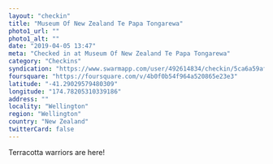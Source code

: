 ```yaml
---
layout: "checkin"
title: "Museum Of New Zealand Te Papa Tongarewa"
photo1_url: ""
photo1_alt: ""
date: "2019-04-05 13:47"
meta: "Checked in at Museum Of New Zealand Te Papa Tongarewa"
category: "Checkins"
syndication: "https://www.swarmapp.com/user/492614834/checkin/5ca6a59af709c1002c6cb3cd"
foursquare: "https://foursquare.com/v/4b0f0b54f964a520865e23e3"
latitude: "-41.29029579480309"
longitude: "174.78205310339186"
address: ""
locality: "Wellington"
region: "Wellington"
country: "New Zealand"
twitterCard: false
---
```

Terracotta warriors are here!
